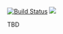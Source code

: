 [![Build Status](https://travis-ci.com/0xaa4eb/ulyp.svg?branch=master)](https://travis-ci.com/0xaa4eb/ulyp)
[![](https://tokei.rs/b1/github/0xaa4eb/ulyp)](https://github.com/0xaa4eb/ulyp)

TBD